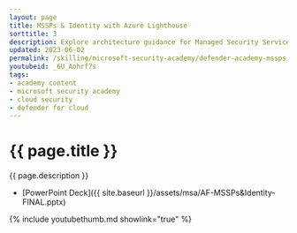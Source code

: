 ```yaml
---
layout: page
title: MSSPs & Identity with Azure Lighthouse
sorttitle: 3
description: Explore architecture guidance for Managed Security Service Providers (MSSPs) focusing on identity, delegation of access, and permissions. Additionally, analyze guidance on GDAP vs B2B for tenant level access and Azure Lighthouse configuration for subscription/resource level access.
updated: 2023-06-02
permalink: /skilling/microsoft-security-academy/defender-academy-mssps
youtubeid: _6U_Aohrf7s
tags: 
- academy content
- microsoft security academy
- cloud security
- defender for cloud
---
```


# {{ page.title }}

{{ page.description }}

* [PowerPoint Deck]({{ site.baseurl }}/assets/msa/AF-MSSPs&Identity-FINAL.pptx)

{% include youtubethumb.md showlink="true" %}